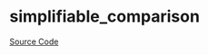 # simplifiable_comparison

[Source Code](https://github.com/software-mansion/cairo-lint/tree/main/crates/cairo-lint-core/src/lints/double_comparison.rs#L43)

